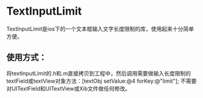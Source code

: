 TextInputLimit
==============
TextInputLimit是ios下的一个文本框输入文字长度限制的库，使用起来十分简单方便。

使用方式：
-----------

将textInputLimit的.h和.m直接拷贝到工程中，然后调用需要做输入长度限制的textField或textView对象方法：[textObj setValue:@4 forKey:@"limit"];
不需要对UITextField和UITextView或Xib文件做任何修改。
